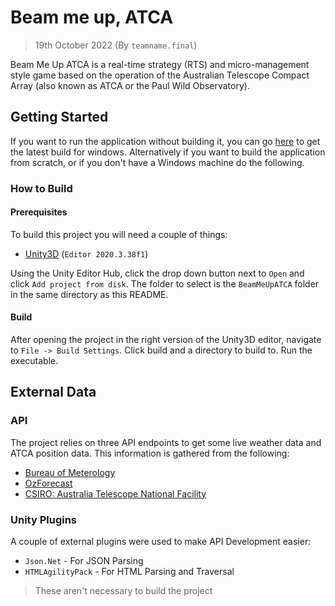 # Beam me up, ATCA
> 19th October 2022 (By `teamname.final`)

Beam Me Up ATCA is a real-time strategy (RTS) and micro-management style game 
based on the operation of the Australian Telescope Compact Array (also known as 
ATCA or the Paul Wild Observatory). 

## Getting Started

If you want to run the application without building it, you can go [here][1] to 
get the latest build for windows. Alternatively if you want to build the 
application from scratch, or if you don't have a Windows machine do the 
following.

### How to Build

#### Prerequisites

To build this project you will need a couple of things:

- [Unity3D][2] (`Editor 2020.3.38f1`)

Using the Unity Editor Hub, click the drop down button next to `Open` and click
`Add project from disk`. The folder to select is the `BeamMeUpATCA` folder in 
the same directory as this README.

#### Build

After opening the project in the right version of the Unity3D editor, navigate
to `File -> Build Settings`. Click build and a directory to build to. Run the
executable.

## External Data

### API

The project relies on three API endpoints to get some live weather data and 
ATCA position data. This information is gathered from the following:

- [Bureau of Meterology][3]
- [OzForecast][4] 
- [CSIRO: Australia Telescope National Facility][5]

### Unity Plugins

A couple of external plugins were used to make API Development easier:

- `Json.Net` - For JSON Parsing
- `HTMLAgilityPack` - For HTML Parsing and Traversal
  
> These aren't necessary to build the project


[1]: https://jaydenbne.itch.io/beammeupatca?password=DECO3801
[2]: https://unity.com/
[3]: http://www.bom.gov.au/fwo/IDN60801/IDN60801.95734.json
[4]: https://ozforecast.com.au/cgi-bin/weatherstation.cgi?station=11001
[5]: https://www.narrabri.atnf.csiro.au/cgi-bin/Public/atca_live.cgi/
